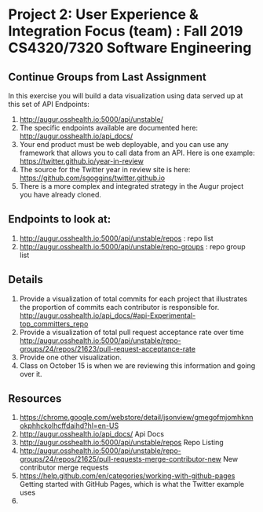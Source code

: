 # Project 2: User Experience & Integration Focus (team) : Fall 2019 CS4320/7320 Software Engineering

## Continue Groups from Last Assignment
In this exercise you will build a data visualization using data served up at this set of API Endpoints: 
1. http://augur.osshealth.io:5000/api/unstable/
2. The specific endpoints available are documented here: http://augur.osshealth.io/api_docs/
3. Your end product must be web deployable, and you can use any framework that allows you to call data from an API. Here is one example: https://twitter.github.io/year-in-review 
4. The source for the Twitter year in review site is here: https://github.com/sgoggins/twitter.github.io
5. There is a more complex and integrated strategy in the Augur project you have already cloned. 

## Endpoints to look at: 
1. http://augur.osshealth.io:5000/api/unstable/repos : repo list
2. http://augur.osshealth.io:5000/api/unstable/repo-groups : repo group list 

## Details
1. Provide a visualization of total commits for each project that illustrates the proportion of commits each contributor is responsible for. http://augur.osshealth.io/api_docs/#api-Experimental-top_committers_repo
2. Provide a visualization of total pull request acceptance rate over time http://augur.osshealth.io:5000/api/unstable/repo-groups/24/repos/21623/pull-request-acceptance-rate 
3. Provide one other visualization. 
3. Class on October 15 is when we are reviewing this information and going over it. 

## Resources
1. https://chrome.google.com/webstore/detail/jsonview/gmegofmjomhknnokphhckolhcffdaihd?hl=en-US
2. http://augur.osshealth.io/api_docs/ Api Docs
3. http://augur.osshealth.io:5000/api/unstable/repos Repo Listing
4. http://augur.osshealth.io:5000/api/unstable/repo-groups/24/repos/21625/pull-requests-merge-contributor-new New contributor merge requests
5. https://help.github.com/en/categories/working-with-github-pages Getting started with GitHub Pages, which is what the Twitter example uses
6. 


